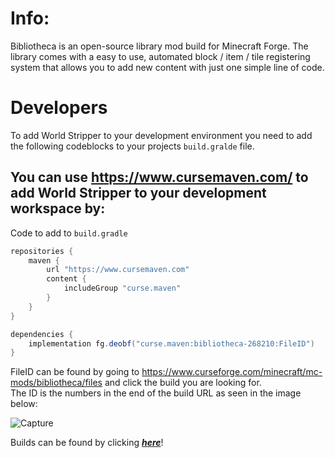 # Info:
Bibliotheca is an open-source library mod build for Minecraft Forge. The library comes with a easy to use, automated block / item / tile registering system that allows you to add new content with just one simple line of code.

# Developers
To add World Stripper to your development environment you need to add the following codeblocks to your projects `build.gralde` file.

You can use https://www.cursemaven.com/ to add World Stripper to your development workspace by:
-----------------------------------
Code to add to `build.gradle`
```groovy
repositories {
    maven {
        url "https://www.cursemaven.com"
        content {
            includeGroup "curse.maven"
        }
    }
}

```
```groovy
dependencies {
    implementation fg.deobf("curse.maven:bibliotheca-268210:FileID")
}
```

FileID can be found by going to https://www.curseforge.com/minecraft/mc-mods/bibliotheca/files and click the build you are looking for.  
The ID is the numbers in the end of the build URL as seen in the image below:

![Capture](https://user-images.githubusercontent.com/5883716/118098823-b0779e00-b3d4-11eb-976d-f822658d63e4.PNG)

Builds can be found by clicking **_[here](https://www.curseforge.com/minecraft/mc-mods/bibliotheca/files)_**!
